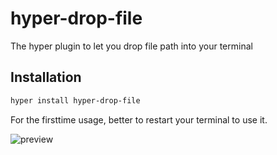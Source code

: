 # hyper-drop-file

The hyper plugin to let you drop file path into your terminal

## Installation

```bash
hyper install hyper-drop-file
```
For the firsttime usage, better to restart your terminal to use it.

![preview](https://raw.githubusercontent.com/qweasd1/hyper-drop-file/master/hyper_drop_file.gif)
